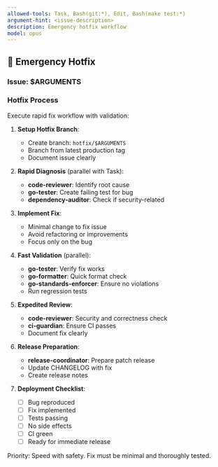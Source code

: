 ```yaml
---
allowed-tools: Task, Bash(git:*), Edit, Bash(make test:*)
argument-hint: <issue-description>
description: Emergency hotfix workflow
model: opus
---
```


## 🚨 Emergency Hotfix

### Issue: $ARGUMENTS

### Hotfix Process

Execute rapid fix workflow with validation:

1. **Setup Hotfix Branch**:
   - Create branch: `hotfix/$ARGUMENTS`
   - Branch from latest production tag
   - Document issue clearly

2. **Rapid Diagnosis** (parallel with Task):
   - **code-reviewer**: Identify root cause
   - **go-tester**: Create failing test for bug
   - **dependency-auditor**: Check if security-related

3. **Implement Fix**:
   - Minimal change to fix issue
   - Avoid refactoring or improvements
   - Focus only on the bug

4. **Fast Validation** (parallel):
   - **go-tester**: Verify fix works
   - **go-formatter**: Quick format check
   - **go-standards-enforcer**: Ensure no violations
   - Run regression tests

5. **Expedited Review**:
   - **code-reviewer**: Security and correctness check
   - **ci-guardian**: Ensure CI passes
   - Document fix clearly

6. **Release Preparation**:
   - **release-coordinator**: Prepare patch release
   - Update CHANGELOG with fix
   - Create release notes

7. **Deployment Checklist**:
   - [ ] Bug reproduced
   - [ ] Fix implemented
   - [ ] Tests passing
   - [ ] No side effects
   - [ ] CI green
   - [ ] Ready for immediate release

Priority: Speed with safety. Fix must be minimal and thoroughly tested.

